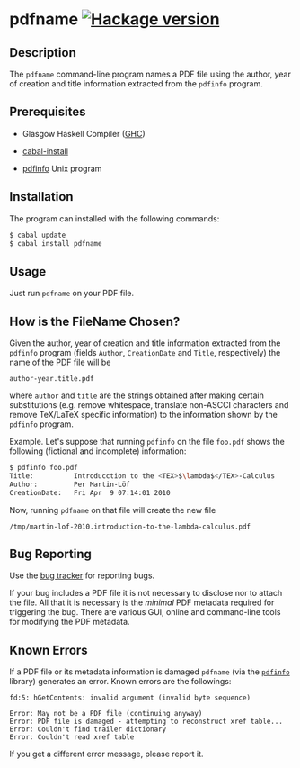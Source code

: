 pdfname [![Hackage version](https://img.shields.io/hackage/v/pdfname.svg?label=Hackage)](http://hackage.haskell.org/package/pdfname)
=======

Description
-----------

The `pdfname` command-line program names a PDF file using the author,
year of creation and title information extracted from the `pdfinfo`
program.

Prerequisites
--------------

* Glasgow Haskell Compiler ([GHC](https://www.haskell.org/ghc/))

* [cabal-install](http://www.haskell.org/cabal/)

* [pdfinfo](http://linuxcommand.org/man_pages/pdfinfo1.html) Unix
  program

Installation
------------

The program can installed with the following commands:

```bash
$ cabal update
$ cabal install pdfname
```

Usage
-----

Just run `pdfname` on your PDF file.


How is the FileName Chosen?
---------------------------

Given the author, year of creation and title information extracted
from the `pdfinfo` program (fields `Author`, `CreationDate` and
`Title`, respectively) the name of the PDF file will be

```
author-year.title.pdf
```

where `author` and `title` are the strings obtained after making
certain substitutions (e.g. remove whitespace, translate non-ASCCI
characters and remove TeX/LaTeX specific information) to the
information shown by the `pdfinfo` program.

Example. Let's suppose that running `pdfinfo` on the file `foo.pdf`
shows the following (fictional and incomplete) information:

```bash
$ pdfinfo foo.pdf
Title:          Introducction to the <TEX>$\lambda$</TEX>-Calculus
Author:         Per Martin-Löf
CreationDate:   Fri Apr  9 07:14:01 2010
```

Now, running `pdfname` on that file will create the new file

```
/tmp/martin-lof-2010.introduction-to-the-lambda-calculus.pdf
```

Bug Reporting
-------------

Use the [bug tracker](https://github.com/asr/pdfname/issues) for
reporting bugs.

If your bug includes a PDF file it is not necessary to disclose nor to
attach the file. All that it is necessary is the *minimal* PDF
metadata required for triggering the bug. There are various GUI,
online and command-line tools for modifying the PDF metadata.

Known Errors
------------

If a PDF file or its metadata information is damaged `pdfname` (via
the [`pdfinfo`](http://hackage.haskell.org/package/pdfinfo) library)
generates an error. Known errors are the followings:

```
fd:5: hGetContents: invalid argument (invalid byte sequence)
```

```
Error: May not be a PDF file (continuing anyway)
Error: PDF file is damaged - attempting to reconstruct xref table...
Error: Couldn't find trailer dictionary
Error: Couldn't read xref table
```

If you get a different error message, please report it.
